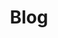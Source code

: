 ---
layout: page
title: Blog
description: >
  한 걸음씩
hide_description: true
sitemap: false
permalink: /project/
---